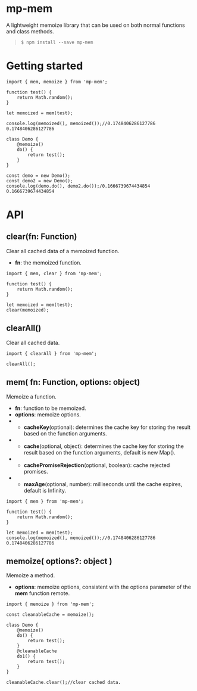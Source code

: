 # mp-mem
A lightweight memoize library that can be used on both normal functions and class methods.

>`$ npm install --save mp-mem`

# Getting started
```
import { mem, memoize } from 'mp-mem';

function test() {
    return Math.random();
}

let memoized = mem(test);

console.log(memoized(), memoized());//0.1748406286127786 0.1748406286127786

class Demo {
    @memoize()
    do() {
        return test();
    }
}

const demo = new Demo();
const demo2 = new Demo();
console.log(demo.do(), demo2.do());/0.1666739674434854 0.1666739674434854
```
# API
## clear(fn: Function)
Clear all cached data of a memoized function.
* **fn**: the memoized function.
```
import { mem, clear } from 'mp-mem';

function test() {
    return Math.random();
}

let memoized = mem(test);
clear(memoized);
```
## clearAll()
Clear all cached data.
```
import { clearAll } from 'mp-mem';

clearAll();
```
## mem( fn: Function, options: object)
Memoize a function.
* **fn**: function to be memoized.
* **options**: memoize options.
* * **cacheKey**(optional): determines the cache key for storing the result based on the function arguments.
* * **cache**(optional, object): determines the cache key for storing the result based on the function arguments, default is new Map().
* * **cachePromiseRejection**(optional, boolean): cache rejected promises.
* * **maxAge**(optional, number): milliseconds until the cache expires, default is Infinity.
```
import { mem } from 'mp-mem';

function test() {
    return Math.random();
}

let memoized = mem(test);
console.log(memoized(), memoized());//0.1748406286127786 0.1748406286127786
```
## memoize( options?: object )
Memoize a method.
* **options**: memoize options, consistent with the options parameter of the **mem** function
remote.
```
import { memoize } from 'mp-mem';

const cleanableCache = memoize();

class Demo {
    @memoize()
    do() {
        return test();
    }
    @cleanableCache
    do1() {
        return test();
    }
}

cleanableCache.clear();//clear cached data.
```